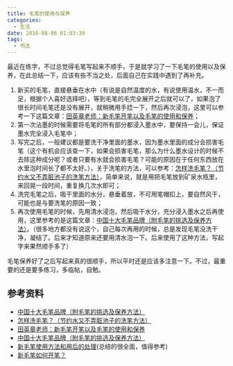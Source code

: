 ```yaml
---
title: 毛笔的使用与保养
categories:
  - 生活
date: 2016-08-06 01:03:39
tags:
  - 书法
---
```


最近在练字，不过总觉得毛笔写起来不顺手，于是就学习了一下毛笔的使用以及保养，在此总结一下，应该有些不当之处，后面自己在实践中遇到了再补充。

<!-- more -->

1. 新买的毛笔，直接悬垂在水中（有说是自然温度的水，有说使用温水，不一而足，根据个人喜好选择吧），等到毛笔的毛完全展开之后就可以了，如果泡了很长时间毛笔还是没有展开，就稍微用手捻一下，然后再次浸泡，这里可以参考一下这篇文章：[田英章老师：新毛笔开笔以及毛笔的使用和保养](http://blog.sina.com.cn/s/blog_4d62db8c0102wma2.html)；
2. 第一次沾墨的时候需要将毛笔的所有部分都浸入墨水中，要保持一会儿，保证墨水完全浸入毛笔中；
3. 写完之后，一般建议都是要洗干净里面的墨水，因为墨水里面的成分会损害毛笔（这个有机会应该查一下，如果会损害毛笔，那么为什么墨水设计的时候不去除这种成分呢？或者只要有水就会损害毛笔？可能的原因在于任何东西放在水里泡时间长了都不太好。），关于洗笔的方法，可以参考：[怎样洗毛笔？（节约水又不弄脏池子的洗笔方法）](http://blog.sina.com.cn/s/blog_4d62db8c0102wma9.html)，简单来说，就是用把毛笔放到矿泉水瓶里，来回晃一段时间，重复换几次水即可；
4. 洗完毛笔之后，吸干里面的水分，悬垂着放，不可用笔帽扣上，要自然风干，可能也是与要洗笔的原因一致；
5. 再次使用毛笔的时候，先用清水浸泡，然后吸干水分，充分浸入墨水之后再使用，这里参考的是这篇文章：[中国十大毛笔品牌（附毛笔的挑选及保养方法）](http://blog.sina.com.cn/s/blog_4d62db8c0102eba3.html)。（很多地方都没有说这个，自己每次再用的时候，总是发现毛笔没洗干净，凝结了。后来才知道原来还要用清水泡一下。后来使用了这种方法，写起字来果然顺手多了）

毛笔保养好了之后写起来真的很顺手，所以平时还是应该多注意一下。不过，最重要的还是要多练习，多临帖，自勉。

参考资料
----

- [中国十大毛笔品牌（附毛笔的挑选及保养方法）](http://blog.sina.com.cn/s/blog_4d62db8c0102eba3.html)
- [怎样洗毛笔？（节约水又不弄脏池子的洗笔方法）](http://blog.sina.com.cn/s/blog_4d62db8c0102wma9.html)
- [田英章老师：新毛笔开笔以及毛笔的使用和保养](http://blog.sina.com.cn/s/blog_4d62db8c0102wma2.html)
- [中国十大毛笔品牌（附毛笔的挑选及保养方法）](http://blog.sina.com.cn/s/blog_4d62db8c0102eba3.html)
- [新毛笔使用方法和用后的处理](http://wenku.baidu.com/view/c5c930105f0e7cd1842536da.html?re=view)(总结的很全面，值得参考)
- [新毛笔如何开笔？](https://www.zhihu.com/question/20851849)
